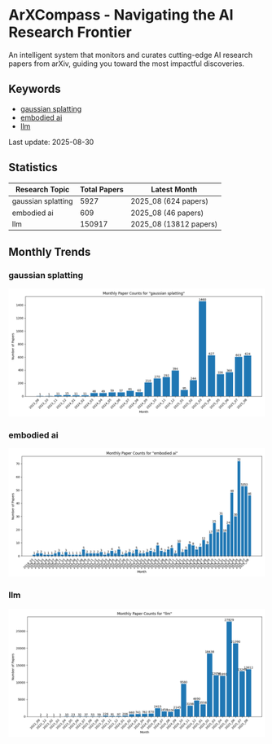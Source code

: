 # ArXCompass - Navigating the AI Research Frontier
An intelligent system that monitors and curates cutting-edge AI research papers from arXiv, guiding you toward the most impactful discoveries.

## Keywords

- [gaussian splatting](gaussian_splatting/)
- [embodied ai](embodied_ai/)
- [llm](llm/)

Last update: 2025-08-30

## Statistics

| Research Topic | Total Papers | Latest Month |
| --- | --- | --- |
| gaussian splatting | 5927 | 2025_08 (624 papers) |
| embodied ai | 609 | 2025_08 (46 papers) |
| llm | 150917 | 2025_08 (13812 papers) |

## Monthly Trends

### gaussian splatting

![Monthly Paper Counts for gaussian splatting](gaussian_splatting/monthly_stats.png)

### embodied ai

![Monthly Paper Counts for embodied ai](embodied_ai/monthly_stats.png)

### llm

![Monthly Paper Counts for llm](llm/monthly_stats.png)

